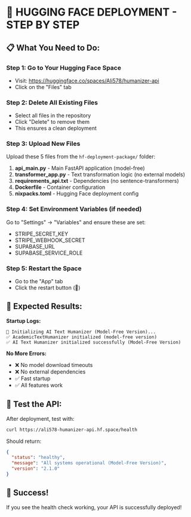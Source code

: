 
# 🚀 HUGGING FACE DEPLOYMENT - STEP BY STEP

## 📋 What You Need to Do:

### Step 1: Go to Your Hugging Face Space
- Visit: https://huggingface.co/spaces/Ali578/humanizer-api
- Click on the "Files" tab

### Step 2: Delete All Existing Files
- Select all files in the repository
- Click "Delete" to remove them
- This ensures a clean deployment

### Step 3: Upload New Files
Upload these 5 files from the `hf-deployment-package/` folder:

1. **api_main.py** - Main FastAPI application (model-free)
2. **transformer_app.py** - Text transformation logic (no external models)
3. **requirements_api.txt** - Dependencies (no sentence-transformers)
4. **Dockerfile** - Container configuration
5. **nixpacks.toml** - Hugging Face deployment config

### Step 4: Set Environment Variables (if needed)
Go to "Settings" → "Variables" and ensure these are set:
- STRIPE_SECRET_KEY
- STRIPE_WEBHOOK_SECRET  
- SUPABASE_URL
- SUPABASE_SERVICE_ROLE

### Step 5: Restart the Space
- Go to the "App" tab
- Click the restart button (🔄)

## 🎯 Expected Results:

**Startup Logs:**
```
🔄 Initializing AI Text Humanizer (Model-Free Version)...
✅ AcademicTextHumanizer initialized (model-free version)
✅ AI Text Humanizer initialized successfully (Model-Free Version)
```

**No More Errors:**
- ❌ No model download timeouts
- ❌ No external dependencies
- ✅ Fast startup
- ✅ All features work

## 🧪 Test the API:

After deployment, test with:
```bash
curl https://ali578-humanizer-api.hf.space/health
```

Should return:
```json
{
  "status": "healthy",
  "message": "All systems operational (Model-Free Version)",
  "version": "2.1.0"
}
```

## 🎉 Success!

If you see the health check working, your API is successfully deployed!
